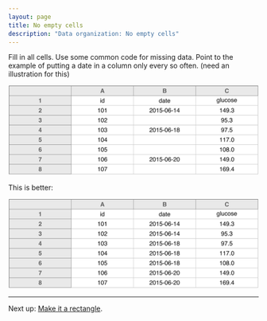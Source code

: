 ```yaml
---
layout: page
title: No empty cells
description: "Data organization: No empty cells"
---
```




Fill in all cells. Use some common code for missing data.
Point to the example of putting a date in a column only every so
often. (need an illustration for this)

![plot of chunk skipping_cells](Figs/no_empty_cells-skipping_cells-1.svg) 

This is better:

![plot of chunk skipping_cells_fixed](Figs/no_empty_cells-skipping_cells_fixed-1.svg) 


---

Next up: [Make it a rectangle](layout.html).
